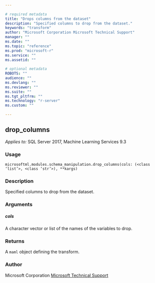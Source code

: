 ```yaml
--- 
 
# required metadata 
title: "Drops columns from the dataset" 
description: "Specified columns to drop from the dataset." 
keywords: "transform" 
author: "Microsoft Corporation Microsoft Technical Support" 
manager: "" 
ms.date: "" 
ms.topic: "reference" 
ms.prod: "microsoft-r" 
ms.service: "" 
ms.assetid: "" 
 
# optional metadata 
ROBOTS: "" 
audience: "" 
ms.devlang: "" 
ms.reviewer: "" 
ms.suite: "" 
ms.tgt_pltfrm: "" 
ms.technology: "r-server" 
ms.custom: "" 
 
---
```


## drop_columns


*Applies to:* SQL Server 2017, Machine Learning Services 9.3


### Usage



```
microsoftml.modules.schema_manipulation.drop_columns(cols: (<class ‘list’>, <class ‘str’>), **kargs)
```




### Description

Specified columns to drop from the dataset.


### Arguments


##### cols

A character vector or list of the names of the variables to drop.


### Returns

A ``maml`` object defining the transform.


### Author

Microsoft Corporation [Microsoft Technical Support](https://go.microsoft.com/fwlink/?LinkID=698556&clcid=0x409.md)
